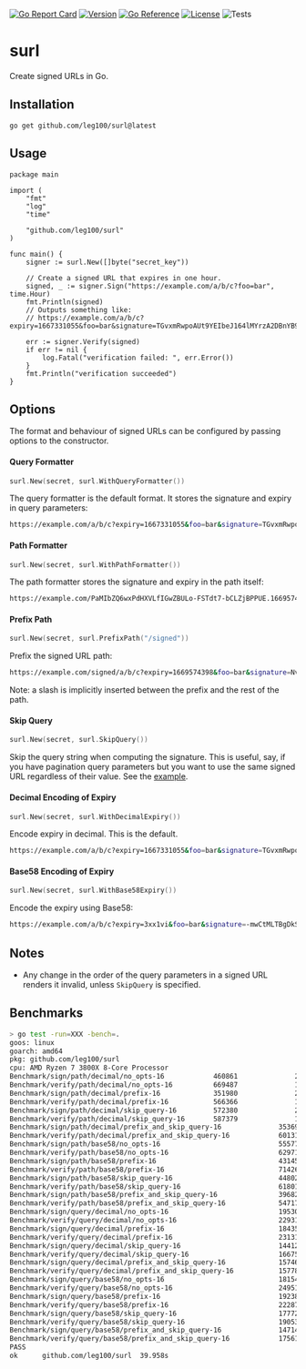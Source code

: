 [![Go Report Card](https://goreportcard.com/badge/github.com/leg100/surl)](https://goreportcard.com/report/github.com/leg100/surl)
[![Version](https://img.shields.io/badge/goversion-1.19.x-blue.svg)](https://golang.org)
[![Go Reference](https://pkg.go.dev/badge/github.com/leg100/surl.svg)](https://pkg.go.dev/github.com/leg100/surl)
[![License](http://img.shields.io/badge/license-mit-blue.svg?style=flat-square)](https://raw.githubusercontent.com/leg100/goblender/master/LICENSE)
![Tests](https://github.com/leg100/signer/actions/workflows/tests.yml/badge.svg)
# surl

Create signed URLs in Go.

## Installation

`go get github.com/leg100/surl@latest`

## Usage

```golang
package main

import (
	"fmt"
	"log"
	"time"

	"github.com/leg100/surl"
)

func main() {
	signer := surl.New([]byte("secret_key"))

	// Create a signed URL that expires in one hour.
	signed, _ := signer.Sign("https://example.com/a/b/c?foo=bar", time.Hour)
	fmt.Println(signed)
	// Outputs something like:
	// https://example.com/a/b/c?expiry=1667331055&foo=bar&signature=TGvxmRwpoAUt9YEIbeJ164lMYrzA2DBnYB9Lcy9m1T

	err := signer.Verify(signed)
	if err != nil {
		log.Fatal("verification failed: ", err.Error())
	}
	fmt.Println("verification succeeded")
}
```

## Options

The format and behaviour of signed URLs can be configured by passing options to the constructor.

#### Query Formatter

```go
surl.New(secret, surl.WithQueryFormatter())
```
The query formatter is the default format. It stores the signature and expiry in query parameters:

```bash
https://example.com/a/b/c?expiry=1667331055&foo=bar&signature=TGvxmRwpoAUt9YEIbeJ164lMYrzA2DBnYB9Lcy9m1T
```

#### Path Formatter

```go
surl.New(secret, surl.WithPathFormatter())
```

The path formatter stores the signature and expiry in the path itself:

```bash
https://example.com/PaMIbZQ6wxPdHXVLfIGwZBULo-FSTdt7-bCLZjBPPUE.1669574162/a/b/c?foo=bar
```

#### Prefix Path

```go
surl.New(secret, surl.PrefixPath("/signed"))
```

Prefix the signed URL path:

```bash
https://example.com/signed/a/b/c?expiry=1669574398&foo=bar&signature=NvIrIFcc1OaKgeVSN685tSD26PTdjlUxxSZRE18Wk_8
```

Note: a slash is implicitly inserted between the prefix and the rest of the path.

#### Skip Query

```go
surl.New(secret, surl.SkipQuery())
```

Skip the query string when computing the signature. This is useful, say, if you have pagination query parameters but you want to use the same signed URL regardless of their value. See the [example](./examples/skip_query/main.go).

#### Decimal Encoding of Expiry

```go
surl.New(secret, surl.WithDecimalExpiry())
```

Encode expiry in decimal. This is the default.

```bash
https://example.com/a/b/c?expiry=1667331055&foo=bar&signature=TGvxmRwpoAUt9YEIbeJ164lMYrzA2DBnYB9Lcy9m1T
```

#### Base58 Encoding of Expiry

```go
surl.New(secret, surl.WithBase58Expiry())
```

Encode the expiry using Base58:

```bash
https://example.com/a/b/c?expiry=3xx1vi&foo=bar&signature=-mwCtMLTBgDkShZTbBcHjRCRXtO_ZYPE0cmrh3u6S-s
```

## Notes

* Any change in the order of the query parameters in a signed URL renders it invalid, unless `SkipQuery` is specified.

## Benchmarks

```bash
> go test -run=XXX -bench=.
goos: linux
goarch: amd64
pkg: github.com/leg100/surl
cpu: AMD Ryzen 7 3800X 8-Core Processor
Benchmark/sign/path/decimal/no_opts-16            460861              2421 ns/op
Benchmark/verify/path/decimal/no_opts-16          669487              1820 ns/op
Benchmark/sign/path/decimal/prefix-16             351980              2937 ns/op
Benchmark/verify/path/decimal/prefix-16           566366              1892 ns/op
Benchmark/sign/path/decimal/skip_query-16         572380              2411 ns/op
Benchmark/verify/path/decimal/skip_query-16       587379              1869 ns/op
Benchmark/sign/path/decimal/prefix_and_skip_query-16              353696              3019 ns/op
Benchmark/verify/path/decimal/prefix_and_skip_query-16            601311              1891 ns/op
Benchmark/sign/path/base58/no_opts-16                             555777              2418 ns/op
Benchmark/verify/path/base58/no_opts-16                           629716              1792 ns/op
Benchmark/sign/path/base58/prefix-16                              431458              2776 ns/op
Benchmark/verify/path/base58/prefix-16                            714262              1848 ns/op
Benchmark/sign/path/base58/skip_query-16                          448022              2380 ns/op
Benchmark/verify/path/base58/skip_query-16                        618013              1837 ns/op
Benchmark/sign/path/base58/prefix_and_skip_query-16               396823              2759 ns/op
Benchmark/verify/path/base58/prefix_and_skip_query-16             547171              1840 ns/op
Benchmark/sign/query/decimal/no_opts-16                           195300              6263 ns/op
Benchmark/verify/query/decimal/no_opts-16                         229317              5367 ns/op
Benchmark/sign/query/decimal/prefix-16                            184351              6387 ns/op
Benchmark/verify/query/decimal/prefix-16                          231315              5657 ns/op
Benchmark/sign/query/decimal/skip_query-16                        144122              7567 ns/op
Benchmark/verify/query/decimal/skip_query-16                      166753              6878 ns/op
Benchmark/sign/query/decimal/prefix_and_skip_query-16             157466              7757 ns/op
Benchmark/verify/query/decimal/prefix_and_skip_query-16           157782              6751 ns/op
Benchmark/sign/query/base58/no_opts-16                            181545              6106 ns/op
Benchmark/verify/query/base58/no_opts-16                          249518              5178 ns/op
Benchmark/sign/query/base58/prefix-16                             192388              6307 ns/op
Benchmark/verify/query/base58/prefix-16                           222874              5344 ns/op
Benchmark/sign/query/base58/skip_query-16                         177720              7256 ns/op
Benchmark/verify/query/base58/skip_query-16                       190534              6436 ns/op
Benchmark/sign/query/base58/prefix_and_skip_query-16              147140              7465 ns/op
Benchmark/verify/query/base58/prefix_and_skip_query-16            175618              6741 ns/op
PASS
ok      github.com/leg100/surl  39.958s
```

